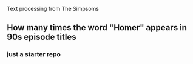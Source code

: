 Text processing from The Simpsoms
## How many times the word "Homer" appears in 90s episode titles
### just a starter repo
